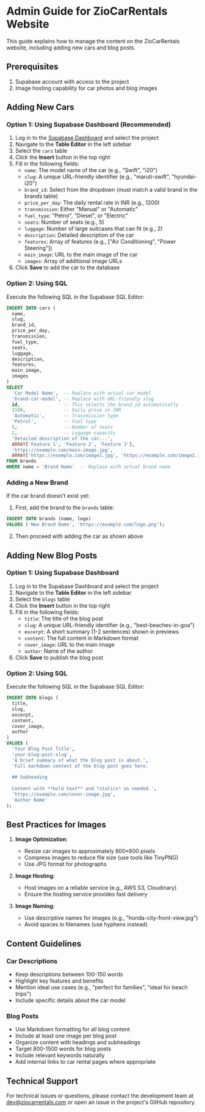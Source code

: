 # Admin Guide for ZioCarRentals Website

This guide explains how to manage the content on the ZioCarRentals website, including adding new cars and blog posts.

## Prerequisites

1. Supabase account with access to the project
2. Image hosting capability for car photos and blog images

## Adding New Cars

### Option 1: Using Supabase Dashboard (Recommended)

1. Log in to the [Supabase Dashboard](https://app.supabase.com/) and select the project
2. Navigate to the **Table Editor** in the left sidebar
3. Select the `cars` table
4. Click the **Insert** button in the top right
5. Fill in the following fields:
   - `name`: The model name of the car (e.g., "Swift", "i20")
   - `slug`: A unique URL-friendly identifier (e.g., "maruti-swift", "hyundai-i20")
   - `brand_id`: Select from the dropdown (must match a valid brand in the brands table)
   - `price_per_day`: The daily rental rate in INR (e.g., 1200)
   - `transmission`: Either "Manual" or "Automatic"
   - `fuel_type`: "Petrol", "Diesel", or "Electric"
   - `seats`: Number of seats (e.g., 5)
   - `luggage`: Number of large suitcases that can fit (e.g., 2)
   - `description`: Detailed description of the car
   - `features`: Array of features (e.g., ["Air Conditioning", "Power Steering"])
   - `main_image`: URL to the main image of the car
   - `images`: Array of additional image URLs
6. Click **Save** to add the car to the database

### Option 2: Using SQL

Execute the following SQL in the Supabase SQL Editor:

```sql
INSERT INTO cars (
  name, 
  slug, 
  brand_id, 
  price_per_day, 
  transmission, 
  fuel_type, 
  seats, 
  luggage, 
  description, 
  features, 
  main_image, 
  images
)
SELECT 
  'Car Model Name',  -- Replace with actual car model
  'brand-car-model', -- Replace with URL-friendly slug
  id,                -- This selects the brand_id automatically
  1500,              -- Daily price in INR
  'Automatic',       -- Transmission type
  'Petrol',          -- Fuel type
  5,                 -- Number of seats
  2,                 -- Luggage capacity
  'Detailed description of the car...',
  ARRAY['Feature 1', 'Feature 2', 'Feature 3'],
  'https://example.com/main-image.jpg',
  ARRAY['https://example.com/image1.jpg', 'https://example.com/image2.jpg']
FROM brands 
WHERE name = 'Brand Name'  -- Replace with actual brand name
```

### Adding a New Brand

If the car brand doesn't exist yet:

1. First, add the brand to the `brands` table:

```sql
INSERT INTO brands (name, logo)
VALUES ('New Brand Name', 'https://example.com/logo.png');
```

2. Then proceed with adding the car as shown above

## Adding New Blog Posts

### Option 1: Using Supabase Dashboard

1. Log in to the Supabase Dashboard and select the project
2. Navigate to the **Table Editor** in the left sidebar
3. Select the `blogs` table
4. Click the **Insert** button in the top right
5. Fill in the following fields:
   - `title`: The title of the blog post
   - `slug`: A unique URL-friendly identifier (e.g., "best-beaches-in-goa")
   - `excerpt`: A short summary (1-2 sentences) shown in previews
   - `content`: The full content in Markdown format
   - `cover_image`: URL to the main image
   - `author`: Name of the author
6. Click **Save** to publish the blog post

### Option 2: Using SQL

Execute the following SQL in the Supabase SQL Editor:

```sql
INSERT INTO blogs (
  title,
  slug,
  excerpt,
  content,
  cover_image,
  author
)
VALUES (
  'Your Blog Post Title',
  'your-blog-post-slug',
  'A brief summary of what the blog post is about.',
  'Full markdown content of the blog post goes here. 
  
  ## Subheading
  
  Content with **bold text** and *italics* as needed.',
  'https://example.com/cover-image.jpg',
  'Author Name'
);
```

## Best Practices for Images

1. **Image Optimization**:
   - Resize car images to approximately 800×600 pixels
   - Compress images to reduce file size (use tools like TinyPNG)
   - Use JPG format for photographs

2. **Image Hosting**:
   - Host images on a reliable service (e.g., AWS S3, Cloudinary)
   - Ensure the hosting service provides fast delivery

3. **Image Naming**:
   - Use descriptive names for images (e.g., "honda-city-front-view.jpg")
   - Avoid spaces in filenames (use hyphens instead)

## Content Guidelines

### Car Descriptions

- Keep descriptions between 100-150 words
- Highlight key features and benefits
- Mention ideal use cases (e.g., "perfect for families", "ideal for beach trips")
- Include specific details about the car model

### Blog Posts

- Use Markdown formatting for all blog content
- Include at least one image per blog post
- Organize content with headings and subheadings
- Target 800-1500 words for blog posts
- Include relevant keywords naturally
- Add internal links to car rental pages where appropriate

## Technical Support

For technical issues or questions, please contact the development team at dev@ziocarrentals.com or open an issue in the project's GitHub repository. 